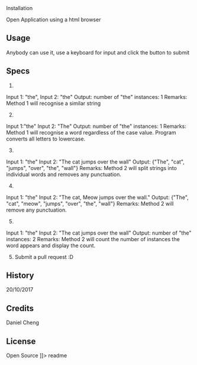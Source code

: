 <snippet>
  <content><![CDATA[
# ${1:Word Counter}
Program Counts the number of times a word appears in a string

## Installation
Open Application using a html browser

## Usage
Anybody can use it, use a keyboard for input and click the button to submit

## Specs
1.
Input 1: "the",
Input 2: "the"
Output: number of "the" instances: 1
Remarks: Method 1 will recognise a similar string

2.
Input 1:"the"
Input 2: "The"
Output: number of "the" instances: 1
Remarks: Method 1 will recognise a word regardless of the case value. Program converts all letters to lowercase.

3.
Input 1: "the"
Input 2: "The cat jumps over the wall"
Output: {"The", "cat", "jumps", "over", "the", "wall"}
Remarks: Method 2 will split strings into individual words and removes any punctuation.

4.
Input 1: "the"
Input 2: "The cat, Meow jumps over the wall."
Output: {"The", "cat", "meow", "jumps", "over", "the", "wall"}
Remarks: Method 2 will remove any punctuation.

5.
Input 1: "the"
Input 2: "The cat jumps over the wall"
Output: number of "the" instances: 2
Remarks: Method 2 will count the number of instances the word appears and display the count.

5. Submit a pull request :D
## History
20/10/2017
## Credits
Daniel Cheng
## License
Open Source
]]></content>
  <tabTrigger>readme</tabTrigger>
</snippet>
